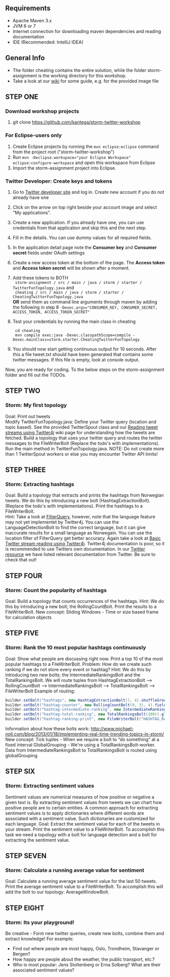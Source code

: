 ## Requirements ##
* Apache Maven 3.x
* JVM 6 or 7 
* Internet connection for downloading maven dependencies and reading documentation
* IDE (Recommended: IntelliJ IDEA)

## General Info ##
* The folder cheating contains the entire solution, while the folder storm-assignment is the working directory for this workshop.
* Take a look at our [wiki](https://github.com/kantega/storm-twitter-workshop/wiki/Image-setup) for some guide, e.g. for the provided image file


## STEP ONE ##
### Download workshop projects
1. git clone https://github.com/kantega/storm-twitter-workshop

### For Eclipse-users only
1. Create Eclipse projects by running the `mvn eclipse:eclipse` command from the project root ("storm-twitter-workshop")
2. Run `mvn -Declipse.workspace="your Eclipse Workspace" eclipse:configure-workspace` and open this workspace from Eclipse
2. Import the storm-assignment project into Eclipse.

### Twitter Developer: Create keys and tokens
1. Go to [Twitter developer site](https://dev.twitter.com) and log in. Create new account if you do not already have one
2. Click on the arrow on top right beside your account image and select "My applications".
3. Create a new application. If you already have one, you can use credentials from that application and skip this and the next step.
4. Fill in the details. You can use dummy values for all required fields.
5. In the application detail page note the **Consumer key** and **Consumer secret** fields under OAuth settings
6. Create a new access token at the bottom of the page. The **Access token** and **Access token secret** will be shown after a moment.
7. Add these tokens to BOTH  
 ` storm-assignment / src / main / java / storm / starter / TwitterFunTopology.java` and  
 ` cheating / src / main / java / storm / starter / CheatingTwitterFunTopology.java`  
**OR** send them as command line arguments through maven by adding the following in step 8
``` -Dexec.args="CONSUMER_KEY, CONSUMER_SECRET, ACCESS_TOKEN, ACCESS_TOKEN_SECRET" ```
8. Test your credentials by running the main class in cheating

        cd cheating   
        mvn compile exec:java -Dexec.classpathScope=compile -Dexec.mainClass=storm.starter.CheatingTwitterFunTopology
        
9. You should now start getting continuous output for 10 seconds. After this a file tweet.txt should have been generated that contains some twitter messages. If this file is empty, look at console output. 

Now, you are ready for coding. To the below steps on the storm-assignment folder and fill out the TODOs. 

## STEP TWO ##
### Storm: My first topology
Goal: Print out tweets  
Modify TwitterFunTopology.java: Define your Twitter query (location and topic based). See the provided TwitterSpout class and our [Reading tweet streams using Twitter4j](https://github.com/kantega/storm-twitter-workshop/wiki/Basic-Twitter-stream-reading-using-Twitter4j) wiki page for understanding how the tweets are fetched.  Build a topology that uses your twitter query and routes the twitter messages to the FileWriterBolt (Replace the todo's with implementations). Run the main method in TwitterFunTopology.java.
NOTE: Do not create more than 1 TwitterSpout workers or else you may encounter Twitter API limits! 


## STEP THREE ##
### Storm: Extracting hashtags
Goal: Build a topology that extracts and prints the hashtags from Norwegian tweets. We do this by introducing a new bolt (HashtagExtractionBolt). (Replace the todo's with implementations).  Print the hashtags to a FileWriterBolt.  
Hint: Take a look at [FilterQuery](https://github.com/kantega/storm-twitter-workshop/wiki/Twitter-API-and-Twitter4j-Streaming-Resources), however, note that the language feature may not yet implementet by Twitter4j. You can use the LanguageDetectionBolt to find the correct language, but it can give inaccurate results for a small language as Norwegain. You can use the location filter of FilterQuery get better accuracy. Again take a look at [Basic Twitter stream reading using Twitter4j](https://github.com/kantega/storm-twitter-workshop/wiki/Basic-Twitter-stream-reading-using-Twitter4j). Twitter4j documentation is poor, so it is recommended to use Twitters own documentation. In our [Twitter resource](https://github.com/kantega/storm-twitter-workshop/wiki/Twitter-API-and-Twitter4j-Streaming-Resources) we have listed relevant documentation from Twitter. Be sure to check that out!


## STEP FOUR ##
### Storm: Count the popularity of hashtags
Goal: Build a topology that counts occurrences of the hashtags.
Hint: We do this by introducing a new bolt; the RollingCountBolt.
Print the results to a FileWriterBolt.
New concept:
    Sliding Windows - Time or size based frame for calculation objects

## STEP FIVE ##
### Storm: Rank the 10 most popular hashtags continuously
Goal: Show what people are discussing right now. Print a top 10 of the most popular hashtags to a FileWriterBolt.
Problem: How do we create such ranking if we do not store every event or hashtag?
Hint: We do this by introducing two new bolts; the IntermediateRankingsBolt and the TotalRankingsBolt.
We will route tuples from HashtagExtractionBolt --> RollingCountBolt --> IntermediateRankingsBolt --> TotalRankingsBolt --> FileWriterBolt
Example of routing:
```java
builder.setBolt("hashtags", new HashtagExtractionBolt(), 4).shuffleGrouping("YOUR SPOUT ID");
builder.setBolt("hashtag-counter", new RollingCountBolt(9, 3), 4).fieldsGrouping("hashtags", new Fields("entity"));
builder.setBolt("hashtag-intermediate-ranking", new IntermediateRankingsBolt(100), 4).fieldsGrouping("hashtag-counter", new Fields("obj"));
builder.setBolt("hashtag-total-ranking", new TotalRankingsBolt(100)).globalGrouping("hashtag-intermediate-ranking");
builder.setBolt("hashtag-ranking-print", new FileWriterBolt("HASHTAG_RANKING.txt")).shuffleGrouping("hashtag-total-ranking");
```

Information about how these bolts work: http://www.michael-noll.com/blog/2013/01/18/implementing-real-time-trending-topics-in-storm/
New concept:
    Tick tuples - When we require a bolt to “do something” at a fixed interval
    GlobalGrouping - We're using a TotalRankingsBolt-worker. Data from IntermediateRankingsBolt to TotalRankingsBolt is routed using globalGrouping



## STEP SIX ##
### Storm: Extracting sentiment values
Sentiment values are numerical measures of how positive or negative a given text is. By extracting sentiment values from tweets we can chart how positive people are to certain entities.
A common approach for extracting sentiment values is to apply dictionaries where different words are associated  with a sentiment value. Such dictionaries are customized for each language.
Goal: Extract the sentiment value for each of the tweets in your stream. Print the sentiment value to a FileWriterBolt.
To accomplish this task we need a topology with a bolt for language detection and a bolt for extracting the sentiment value.

## STEP SEVEN ##
### Storm: Calculate a running average value for sentiment
Goal: Calculate a running average sentiment value for the last 50 tweets. Print the average sentiment value to a FileWriterBolt.
To accomplish this will add the bolt to our topology: AverageWindowBolt.

## STEP EIGHT ##
### Storm: Its your playground!
Be creative - Form new twitter queries, create new bolts, combine them and extract knowledge!
For example:
* Find out where people are most happy, Oslo, Trondheim, Stavanger or Bergen?
* How happy are people about the weather, the public transport, etc.?
* Who is most popular: Jens Stoltenberg or Erna Solberg? What are their associated sentiment values?
